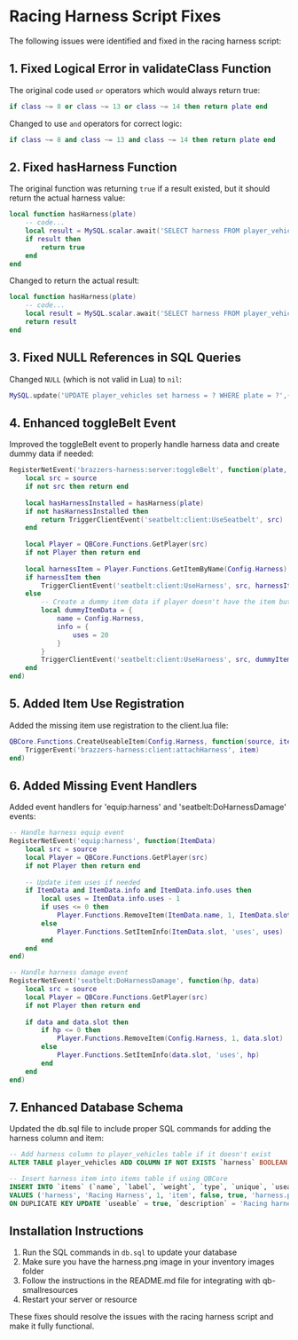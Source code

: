 # Racing Harness Script Fixes

The following issues were identified and fixed in the racing harness script:

## 1. Fixed Logical Error in validateClass Function

The original code used `or` operators which would always return true:
```lua
if class ~= 8 or class ~= 13 or class ~= 14 then return plate end
```

Changed to use `and` operators for correct logic:
```lua
if class ~= 8 and class ~= 13 and class ~= 14 then return plate end
```

## 2. Fixed hasHarness Function

The original function was returning `true` if a result existed, but it should return the actual harness value:
```lua
local function hasHarness(plate)
    -- code...
    local result = MySQL.scalar.await('SELECT harness FROM player_vehicles WHERE plate = ?', {plate})
    if result then
        return true
    end
end
```

Changed to return the actual result:
```lua
local function hasHarness(plate)
    -- code...
    local result = MySQL.scalar.await('SELECT harness FROM player_vehicles WHERE plate = ?', {plate})
    return result
end
```

## 3. Fixed NULL References in SQL Queries

Changed `NULL` (which is not valid in Lua) to `nil`:
```lua
MySQL.update('UPDATE player_vehicles set harness = ? WHERE plate = ?',{nil, plate})
```

## 4. Enhanced toggleBelt Event

Improved the toggleBelt event to properly handle harness data and create dummy data if needed:
```lua
RegisterNetEvent('brazzers-harness:server:toggleBelt', function(plate, ItemData)
    local src = source
    if not src then return end
    
    local hasHarnessInstalled = hasHarness(plate)
    if not hasHarnessInstalled then 
        return TriggerClientEvent('seatbelt:client:UseSeatbelt', src) 
    end
    
    local Player = QBCore.Functions.GetPlayer(src)
    if not Player then return end
    
    local harnessItem = Player.Functions.GetItemByName(Config.Harness)
    if harnessItem then
        TriggerClientEvent('seatbelt:client:UseHarness', src, harnessItem, false)
    else
        -- Create a dummy item data if player doesn't have the item but vehicle has harness installed
        local dummyItemData = {
            name = Config.Harness,
            info = {
                uses = 20
            }
        }
        TriggerClientEvent('seatbelt:client:UseHarness', src, dummyItemData, false)
    end
end)
```

## 5. Added Item Use Registration

Added the missing item use registration to the client.lua file:
```lua
QBCore.Functions.CreateUseableItem(Config.Harness, function(source, item)
    TriggerEvent('brazzers-harness:client:attachHarness', item)
end)
```

## 6. Added Missing Event Handlers

Added event handlers for 'equip:harness' and 'seatbelt:DoHarnessDamage' events:
```lua
-- Handle harness equip event
RegisterNetEvent('equip:harness', function(ItemData)
    local src = source
    local Player = QBCore.Functions.GetPlayer(src)
    if not Player then return end
    
    -- Update item uses if needed
    if ItemData and ItemData.info and ItemData.info.uses then
        local uses = ItemData.info.uses - 1
        if uses <= 0 then
            Player.Functions.RemoveItem(ItemData.name, 1, ItemData.slot)
        else
            Player.Functions.SetItemInfo(ItemData.slot, 'uses', uses)
        end
    end
end)

-- Handle harness damage event
RegisterNetEvent('seatbelt:DoHarnessDamage', function(hp, data)
    local src = source
    local Player = QBCore.Functions.GetPlayer(src)
    if not Player then return end
    
    if data and data.slot then
        if hp <= 0 then
            Player.Functions.RemoveItem(Config.Harness, 1, data.slot)
        else
            Player.Functions.SetItemInfo(data.slot, 'uses', hp)
        end
    end
end)
```

## 7. Enhanced Database Schema

Updated the db.sql file to include proper SQL commands for adding the harness column and item:
```sql
-- Add harness column to player_vehicles table if it doesn't exist
ALTER TABLE player_vehicles ADD COLUMN IF NOT EXISTS `harness` BOOLEAN NULL DEFAULT NULL;

-- Insert harness item into items table if using QBCore
INSERT INTO `items` (`name`, `label`, `weight`, `type`, `unique`, `useable`, `image`, `shouldClose`, `combinable`, `description`, `created`) 
VALUES ('harness', 'Racing Harness', 1, 'item', false, true, 'harness.png', true, NULL, 'Racing harness for improved safety during high-speed driving', NULL)
ON DUPLICATE KEY UPDATE `useable` = true, `description` = 'Racing harness for improved safety during high-speed driving';
```

## Installation Instructions

1. Run the SQL commands in `db.sql` to update your database
2. Make sure you have the harness.png image in your inventory images folder
3. Follow the instructions in the README.md file for integrating with qb-smallresources
4. Restart your server or resource

These fixes should resolve the issues with the racing harness script and make it fully functional.